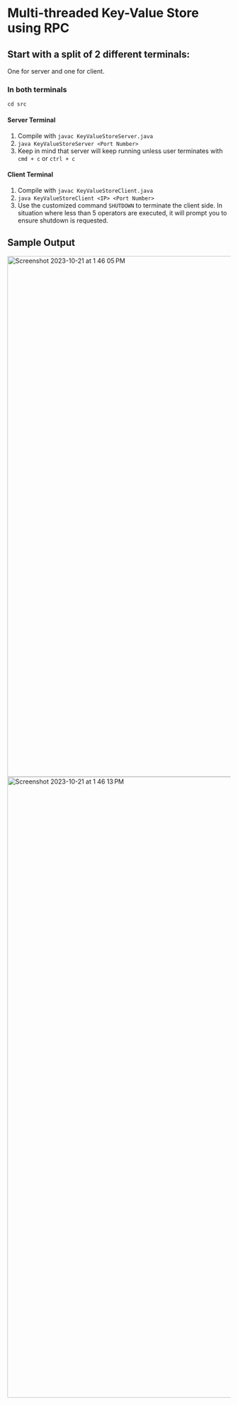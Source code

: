 # Multi-threaded Key-Value Store using RPC

## Start with a split of 2 different terminals:
One for server and one for client.

### In both terminals
`cd src`

#### Server Terminal
1. Compile with `javac KeyValueStoreServer.java`
3. `java KeyValueStoreServer <Port Number>` 
4. Keep in mind that server will keep running unless user terminates with `cmd + c` or `ctrl + c`

#### Client Terminal
1. Compile with `javac KeyValueStoreClient.java`
2. `java KeyValueStoreClient <IP> <Port Number>`
3. Use the customized command `SHUTDOWN` to terminate the client side. In situation where less than 5 operators are executed, it will prompt you to ensure shutdown is requested.

## Sample Output
<img width="1176" alt="Screenshot 2023-10-21 at 1 46 05 PM" src="https://github.com/amandaay/MultithreadRPC/assets/58647320/a7d8757b-690f-4e8f-bbcd-5d75bdabe760">
<img width="1402" alt="Screenshot 2023-10-21 at 1 46 13 PM" src="https://github.com/amandaay/MultithreadRPC/assets/58647320/c2ae329c-e571-45fd-835e-41a5c28a3e87">
